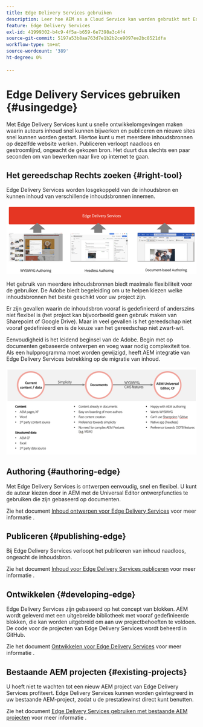 ```yaml
---
title: Edge Delivery Services gebruiken
description: Leer hoe AEM as a Cloud Service kan worden gebruikt met Edge Delivery Services.
feature: Edge Delivery Services
exl-id: 41999302-b4c9-4f5a-b659-6e7398a3c4f4
source-git-commit: 5197a53b8aa763d7e1b2b2ce9097ee2bc8521dfa
workflow-type: tm+mt
source-wordcount: '389'
ht-degree: 0%

---
```



# Edge Delivery Services gebruiken {#usingedge}

Met Edge Delivery Services kunt u snelle ontwikkelomgevingen maken waarin auteurs inhoud snel kunnen bijwerken en publiceren en nieuwe sites snel kunnen worden gestart. Hiertoe kunt u met meerdere inhoudsbronnen op dezelfde website werken. Publiceren verloopt naadloos en gestroomlijnd, ongeacht de gekozen bron. Het duurt dus slechts een paar seconden om van bewerken naar live op internet te gaan.

## Het gereedschap Rechts zoeken {#right-tool}

Edge Delivery Services worden losgekoppeld van de inhoudsbron en kunnen inhoud van verschillende inhoudsbronnen innemen.

![Inhoudsbronnen voor Edge Delivery](assets/content-sources.png)

Het gebruik van meerdere inhoudsbronnen biedt maximale flexibiliteit voor de gebruiker. De Adobe biedt begeleiding om u te helpen kiezen welke inhoudsbronnen het beste geschikt voor uw project zijn.

Er zijn gevallen waarin de inhoudsbron vooraf is gedefinieerd of anderszins niet flexibel is (het project kan bijvoorbeeld geen gebruik maken van Sharepoint of Google Drive). Maar in veel gevallen is het gereedschap niet vooraf gedefinieerd en is de keuze van het gereedschap niet zwart-wit.

Eenvoudigheid is het leidend beginsel van de Adobe. Begin met op documenten gebaseerde ontwerpen en voeg waar nodig complexiteit toe. Als een hulpprogramma moet worden gewijzigd, heeft AEM integratie van Edge Delivery Services betrekking op de migratie van inhoud.

![Flexibiliteit inhoudsbron](assets/content-source-flexiblity.png)

## Authoring {#authoring-edge}

Met Edge Delivery Services is ontwerpen eenvoudig, snel en flexibel. U kunt de auteur kiezen door in AEM met de Universal Editor ontwerpfuncties te gebruiken die zijn gebaseerd op documenten.

Zie het document [Inhoud ontwerpen voor Edge Delivery Services](authoring.md) voor meer informatie .

## Publiceren {#publishing-edge}

Bij Edge Delivery Services verloopt het publiceren van inhoud naadloos, ongeacht de inhoudsbron.

Zie het document [Inhoud voor Edge Delivery Services publiceren](publishing.md) voor meer informatie .

## Ontwikkelen {#developing-edge}

Edge Delivery Services zijn gebaseerd op het concept van blokken. AEM wordt geleverd met een uitgebreide bibliotheek met vooraf gedefinieerde blokken, die kan worden uitgebreid om aan uw projectbehoeften te voldoen. De code voor de projecten van Edge Delivery Services wordt beheerd in GitHub.

Zie het document [Ontwikkelen voor Edge Delivery Services](developing.md) voor meer informatie .

## Bestaande AEM projecten {#existing-projects}

U hoeft niet te wachten tot een nieuw AEM project van Edge Delivery Services profiteert. Edge Delivery Services kunnen worden geïntegreerd in uw bestaande AEM-project, zodat u de prestatiewinst direct kunt benutten.

Zie het document [Edge Delivery Services gebruiken met bestaande AEM projecten](existing-projects.md) voor meer informatie .
